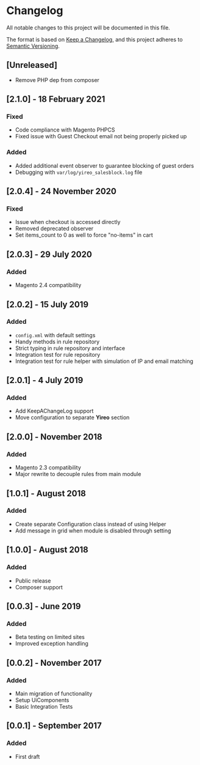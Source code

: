 # Changelog
All notable changes to this project will be documented in this file.

The format is based on [Keep a Changelog](https://keepachangelog.com/en/1.0.0/),
and this project adheres to [Semantic Versioning](https://semver.org/spec/v2.0.0.html).

## [Unreleased]
- Remove PHP dep from composer

## [2.1.0] - 18 February 2021
### Fixed
- Code compliance with Magento PHPCS
- Fixed issue with Guest Checkout email not being properly picked up

### Added
- Added additional event observer to guarantee blocking of guest orders
- Debugging with `var/log/yireo_salesblock.log` file

## [2.0.4] - 24 November 2020
### Fixed
- Issue when checkout is accessed directly
- Removed deprecated observer
- Set items_count to 0 as well to force "no-items" in cart

## [2.0.3] - 29 July 2020
### Added
- Magento 2.4 compatibility

## [2.0.2] - 15 July 2019
### Added
- `config.xml` with default settings
- Handy methods in rule repository
- Strict typing in rule repository and interface
- Integration test for rule repository
- Integration test for rule helper with simulation of IP and email matching

## [2.0.1] - 4 July 2019
### Added
- Add KeepAChangeLog support
- Move configuration to separate **Yireo** section

## [2.0.0] - November 2018
### Added
- Magento 2.3 compatibility
- Major rewrite to decouple rules from main module

## [1.0.1] - August 2018
### Added
- Create separate Configuration class instead of using Helper
- Add message in grid when module is disabled through setting

## [1.0.0] - August 2018
### Added
- Public release
- Composer support

## [0.0.3] - June 2019
### Added
- Beta testing on limited sites
- Improved exception handling

## [0.0.2] - November 2017
### Added
- Main migration of functionality
- Setup UiComponents
- Basic Integration Tests

## [0.0.1] - September 2017
### Added
- First draft
